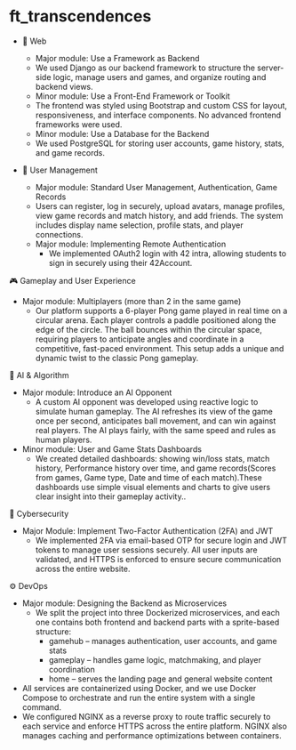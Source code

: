 # ft_transcendences

- 🔧 Web
  -  Major module: Use a Framework as Backend
    - We used Django as our backend framework to structure the server-side logic, manage users and games, and organize routing and backend views.
  -  Minor module: Use a Front-End Framework or Toolkit
    - The frontend was styled using Bootstrap and custom CSS for layout, responsiveness, and interface components. No advanced frontend frameworks were used.
  -  Minor module: Use a Database for the Backend
    - We used PostgreSQL for storing user accounts, game history, stats, and game records.

- 👥 User Management
  -  Major module: Standard User Management, Authentication, Game Records
    - Users can register, log in securely, upload avatars, manage profiles, view game records and match history, and add friends. The system includes display name selection, profile stats, and player connections.
  - Major module: Implementing Remote Authentication
    - We implemented OAuth2 login with 42 intra, allowing students to sign in securely using their 42Account.

🎮 Gameplay and User Experience
  - Major module: Multiplayers (more than 2 in the same game)
    - Our platform supports a 6-player Pong game played in real time on a circular arena. Each player controls a paddle positioned along the edge of the circle. The ball bounces within the circular space, requiring players to anticipate angles and coordinate in a competitive, fast-paced environment. This setup adds a unique and dynamic twist to the classic Pong gameplay.

🤖 AI & Algorithm
  - Major module: Introduce an AI Opponent
    - A custom AI opponent was developed using reactive logic to simulate human gameplay. The AI refreshes its view of the game once per second, anticipates ball movement, and can win against real players. The AI plays fairly, with the same speed and rules as human players.
  - Minor module: User and Game Stats Dashboards
    - We created detailed dashboards: showing win/loss stats, match history, Performance history over time, and game records(Scores from games, Game type, Date and time of each match).These dashboards use simple visual elements and charts to give users clear insight into their gameplay activity..
   

🔐 Cybersecurity
  - Major Module: Implement Two-Factor Authentication (2FA) and JWT
    - We implemented 2FA via email-based OTP for secure login and JWT tokens to manage user sessions securely. All user inputs are validated, and HTTPS is enforced to ensure secure communication across the entire website.


⚙️ DevOps
  - Major module: Designing the Backend as Microservices
    - We split the project into three Dockerized microservices, and each one contains both frontend and backend parts with a sprite-based structure:
        - gamehub – manages authentication, user accounts, and game stats
        - gameplay – handles game logic, matchmaking, and player coordination
        - home – serves the landing page and general website content
  - All services are containerized using Docker, and we use Docker Compose to orchestrate and run the entire system with a single command.
  - We configured NGINX as a reverse proxy to route traffic securely to each service and enforce HTTPS across the entire platform. NGINX also manages caching and performance optimizations between containers.
